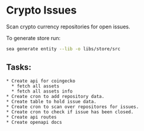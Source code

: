 # Crypto Issues

Scan crypto currency repositories for open issues. 

To generate store run: 
```sh
sea generate entity --lib -o libs/store/src
```

## Tasks:
    * Create api for coingecko
      * fetch all assets
      * fetch all assets info
    * Create cron to add repository data.
    * Create table to hold issue data.
    * Create cron to scan over repositores for issues.
    * Create cron to check if issue has been closed.
    * Create api routes
    * Create openapi docs